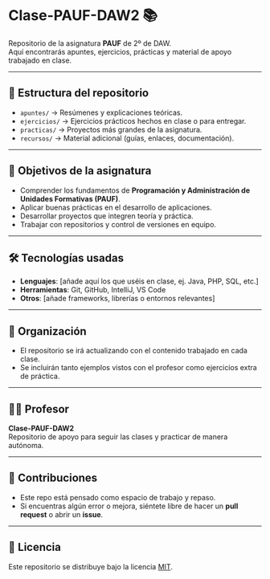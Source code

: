 # Clase-PAUF-DAW2 📚

Repositorio de la asignatura **PAUF** de 2º de DAW.  
Aquí encontrarás apuntes, ejercicios, prácticas y material de apoyo trabajado en clase.

---

## 📂 Estructura del repositorio

- `apuntes/` → Resúmenes y explicaciones teóricas.
- `ejercicios/` → Ejercicios prácticos hechos en clase o para entregar.
- `practicas/` → Proyectos más grandes de la asignatura.
- `recursos/` → Material adicional (guías, enlaces, documentación).

---

## 🚀 Objetivos de la asignatura

- Comprender los fundamentos de **Programación y Administración de Unidades Formativas (PAUF)**.
- Aplicar buenas prácticas en el desarrollo de aplicaciones.
- Desarrollar proyectos que integren teoría y práctica.
- Trabajar con repositorios y control de versiones en equipo.

---

## 🛠️ Tecnologías usadas

- **Lenguajes**: [añade aquí los que uséis en clase, ej. Java, PHP, SQL, etc.]
- **Herramientas**: Git, GitHub, IntelliJ, VS Code
- **Otros**: [añade frameworks, librerías o entornos relevantes]

---

## 📅 Organización

- El repositorio se irá actualizando con el contenido trabajado en cada clase.
- Se incluirán tanto ejemplos vistos con el profesor como ejercicios extra de práctica.

---

## 👨‍🏫 Profesor

**Clase-PAUF-DAW2**  
Repositorio de apoyo para seguir las clases y practicar de manera autónoma.

---

## 🤝 Contribuciones

- Este repo está pensado como espacio de trabajo y repaso.  
- Si encuentras algún error o mejora, siéntete libre de hacer un **pull request** o abrir un **issue**.

---

## 📜 Licencia

Este repositorio se distribuye bajo la licencia [MIT](LICENSE).
